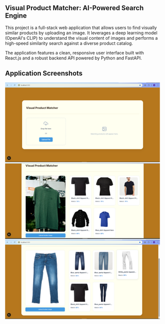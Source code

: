 

## Visual Product Matcher: AI-Powered Search Engine
This project is a full-stack web application that allows users to find visually similar products by uploading an image. It leverages a deep learning model (OpenAI's CLIP) to understand the visual content of images and performs a high-speed similarity search against a diverse product catalog.

The application features a clean, responsive user interface built with React.js and a robust backend API powered by Python and FastAPI.

## Application Screenshots
![Main Search Interface Screenshot](assets/sc1.PNG)
![Product Results Grid](assets/sc2.PNG)
![Product Results Grid](assets/sc3.PNG)


